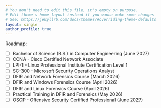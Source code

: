 ```yaml
---
# You don't need to edit this file, it's empty on purpose.
# Edit theme's home layout instead if you wanna make some changes
# See: https://jekyllrb.com/docs/themes/#overriding-theme-defaults
layout: single
author_profile: true
---
```


Roadmap:
- [ ] Bachelor of Science (B.S.) in Computer Engineering (June 2027)
- [ ] CCNA - Cisco Certified Network Associate
- [ ] LPI-1 - Linux Professional Institute Certification Level 1
- [ ] SC-300 - Microsoft Security Operations Analyst
- [ ] DFIR and Network Forensics Course (March 2026)
- [ ] DFIR and Windows Forensics Course (April 2026)
- [ ] DFIR and Linux Forensics Course (April 2026)
- [ ] Practical Training in DFIR and Forensics (May 2026)
- [ ] OSCP - Offensive Security Certified Professional (June 2027)
